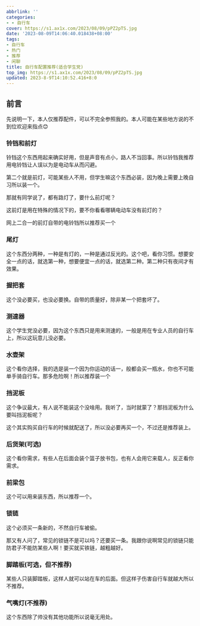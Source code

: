 ```yaml
---
abbrlink: ''
categories:
- - 自行车
cover: https://s1.ax1x.com/2023/08/09/pPZ2pTS.jpg
date: '2023-08-09T14:06:40.018438+08:00'
tags:
- 自行车
- 热门
- 推荐
- 闲聊
title: 自行车配置推荐(适合学生党)
top_img: https://s1.ax1x.com/2023/08/09/pPZ2pTS.jpg
updated: 2023-8-9T14:10:52.416+8:0
---
```

## 前言

先说明一下，本人仅推荐配件，可以不完全参照我的。本人可能在某些地方说的不到位欢迎来指点😊 

### 铃铛和前灯

铃铛这个东西用起来确实好用，但是声音有点小，路人不当回事。所以铃铛我推荐用电铃铛让人误以为是电动车从而闪避。

第二个就是前灯，可能某些人不用，但学生嘛这个东西必装，因为晚上需要上晚自习所以装一个。

那就有同学说了，都有路灯了，要什么前灯呢？

这前灯是用在特殊的情况下的，要不你看看哪辆电动车没有前灯的？

网上二合一的前灯自带的电铃铛所以推荐买一个

### 尾灯

这个东西分两种，一种是有灯的，一种是通过反光的。这个吧，看你习惯。想要安全一点的话，就选第一种，想要便宜一点的话，就选第二种。第二种只有夜间才有效果。

### 握把套

这个没必要买，也没必要换。自带的质量好，除非某一个把套坏了。

### 测速器

这个学生党没必要，因为这个东西只是用来测速的，一般是用在专业人员的自行车上，所以这玩意儿没必要。

### 水壶架

这个看你选择，我的选是装一个因为你运动的话一，般都会买一瓶水，你也不可能单手骑自行车。那多危险啊！所以推荐装一个

### 挡泥板

这个争议最大，有人说不能装这个没啥用。我听了，当时就蒙了？那挡泥板为什么要叫挡泥板呢？

这个其实购买自行车的时候就配送了，所以没必要再买一个，不过还是推荐装上。

### 后货架(可选)

这个看你需求，有些人在后面会装个篮子放书包，也有人会用它来载人，反正看你需求。

### 前梁包

这个可以用来装东西，所以推荐一个。

### 锁链

这个必须买一条新的，不然自行车被偷。

那又有人问了，常见的锁链不是可以吗？还要买一条。我跟你说啊常见的锁链只能防君子不能防某些人啊！要买就买铁链，越粗越好。

### 脚踏板(可选，但不推荐)

某些人只装脚踏板，这样人就可以站在车的后面。但这样子伤害自行车就越大所以不推荐。

### 气嘴灯(不推荐)

这个东西除了帅没有其他功能所以说毫无用处。
